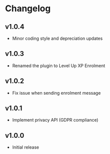 Changelog
=========

v1.0.4
------

- Minor coding style and depreciation updates

v1.0.3
------

- Renamed the plugin to Level Up XP Enrolment

v1.0.2
------

- Fix issue when sending enrolment message

v1.0.1
------

- Implement privacy API (GDPR compliance)

v1.0.0
------

- Initial release
